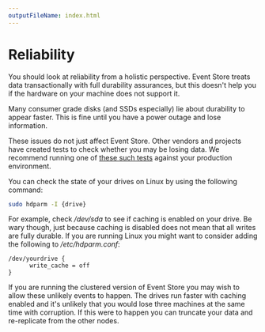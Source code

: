 ```yaml
---
outputFileName: index.html
---
```


# Reliability

You should look at reliability from a holistic perspective. Event Store treats data transactionally with full durability assurances, but this doesn't help you if the hardware on your machine does not support it.

Many consumer grade disks (and SSDs especially) lie about durability to appear faster. This is fine until you have a power outage and lose information.

These issues do not just affect Event Store. Other vendors and projects have created tests to check whether you may be losing data. We recommend running one of [these such tests](https://brad.livejournal.com/2116715.html) against your production environment.

You can check the state of your drives on Linux by using the following command:

```bash
sudo hdparm -I {drive}
```

For example, check _/dev/sda_ to see if caching is enabled on your drive. Be wary though, just because caching is disabled does not mean that all writes are fully durable. If you are running Linux you might want to consider adding the following to _/etc/hdparm.conf_:

```shell
/dev/yourdrive {
      write_cache = off
}
```

If you are running the clustered version of Event Store you may wish to allow these unlikely events to happen. The drives run faster with caching enabled and it's unlikely that you would lose three machines at the same time with corruption. If this were to happen you can truncate your data and re-replicate from the other nodes.
